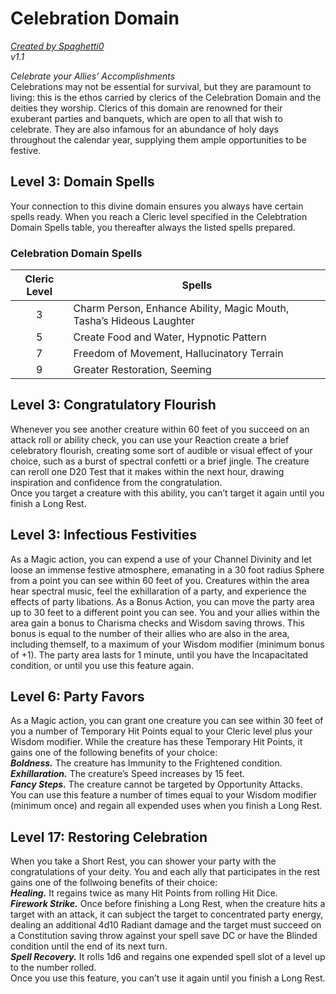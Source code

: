 #  Celebration Domain
[*Created by Spaghetti0*](https://bio.site/spaghetti0)  
*v1.1*  

*Celebrate your Allies’ Accomplishments*  
Celebrations may not be essential for survival, but they are paramount to living: this is the ethos carried by clerics of the Celebration Domain and the deities they worship. Clerics of this domain are renowned for their exuberant parties and banquets, which are open to all that wish to celebrate. They are also infamous for an abundance of holy days throughout the calendar year, supplying them ample opportunities to be festive.

## Level 3: Domain Spells
Your connection to this divine domain ensures you always have certain spells ready. When you reach a Cleric level specified in the Celebtration Domain Spells table, you thereafter always the listed spells prepared.
### Celebration Domain Spells
| Cleric Level | Spells                                                               |
|:------------:|----------------------------------------------------------------------|
| 3            | Charm Person, Enhance Ability, Magic Mouth, Tasha’s Hideous Laughter |
| 5            | Create Food and Water, Hypnotic Pattern                              |
| 7            | Freedom of Movement, Hallucinatory Terrain                           |
| 9            | Greater Restoration, Seeming                                         |

## Level 3: Congratulatory Flourish
Whenever you see another creature within 60 feet of you succeed on an attack roll or ability check, you can use your Reaction create a brief celebratory flourish, creating some sort of audible or visual effect of your choice, such as a burst of spectral confetti or a brief jingle. The creature can reroll one D20 Test that it makes within the next hour, drawing inspiration and confidence from the congratulation.  
Once you target a creature with this ability, you can’t target it again until you finish a Long Rest.

## Level 3: Infectious Festivities
As a Magic action, you can expend a use of your Channel Divinity and let loose an immense festive atmosphere, emanating in a 30 foot radius Sphere from a point you can see within 60 feet of you. Creatures within the area hear spectral music, feel the exhillaration of a party, and experience the effects of party libations. As a Bonus Action, you can move the party area up to 30 feet to a different point you can see. You and your allies within the area gain a bonus to Charisma checks and Wisdom saving throws. This bonus is equal to the number of their allies who are also in the area, including themself, to a maximum of your Wisdom modifier (minimum bonus of +1). The party area lasts for 1 minute, until you have the Incapacitated condition, or until you use this feature again.

## Level 6: Party Favors
As a Magic action, you can grant one creature you can see within 30 feet of you a number of Temporary Hit Points equal to your Cleric level plus your Wisdom modifier. While the creature has these Temporary Hit Points, it gains one of the following benefits of your choice:  
***Boldness.*** The creature has Immunity to the Frightened condition.  
***Exhillaration.*** The creature’s Speed increases by 15 feet.  
***Fancy Steps.*** The creature cannot be targeted by Opportunity Attacks.  
You can use this feature a number of times equal to your Wisdom modifier (minimum once) and regain all expended uses when you finish a Long Rest.

## Level 17: Restoring Celebration
When you take a Short Rest, you can shower your party with the congratulations of your deity. You and each ally that participates in the rest gains one of the follwoing benefits of their choice:  
***Healing.*** It regains twice as many Hit Points from rolling Hit Dice.  
***Firework Strike.*** Once before finishing a Long Rest, when the creature hits a target with an attack, it can subject the target to concentrated party energy, dealing an additional 4d10 Radiant damage and the target must succeed on a Constitution saving throw against your spell save DC or have the Blinded condition until the end of its next turn.  
***Spell Recovery.*** It rolls 1d6 and regains one expended spell slot of a level up to the number rolled.  
Once you use this feature, you can’t use it again until you finish a Long Rest.
